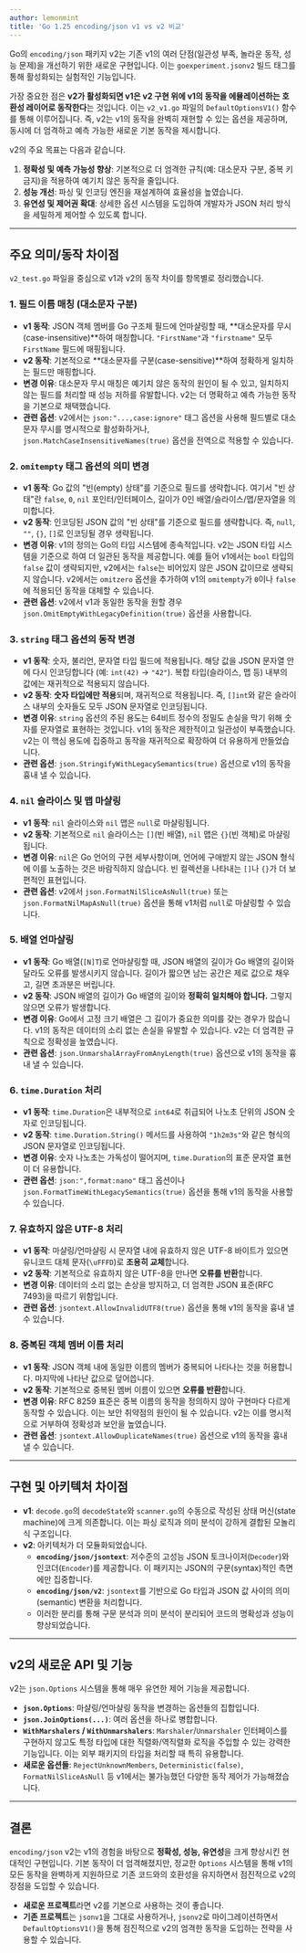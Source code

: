 ```yaml
---
author: lemonmint
title: 'Go 1.25 encoding/json v1 vs v2 비교'
---
```


Go의 `encoding/json` 패키지 v2는 기존 v1의 여러 단점(일관성 부족, 놀라운 동작, 성능 문제)을 개선하기 위한 새로운 구현입니다. 이는 `goexperiment.jsonv2` 빌드 태그를 통해 활성화되는 실험적인 기능입니다.

가장 중요한 점은 **v2가 활성화되면 v1은 v2 구현 위에 v1의 동작을 에뮬레이션하는 호환성 레이어로 동작한다**는 것입니다. 이는 `v2_v1.go` 파일의 `DefaultOptionsV1()` 함수를 통해 이루어집니다. 즉, v2는 v1의 동작을 완벽히 재현할 수 있는 옵션을 제공하며, 동시에 더 엄격하고 예측 가능한 새로운 기본 동작을 제시합니다.

v2의 주요 목표는 다음과 같습니다.
1.  **정확성 및 예측 가능성 향상**: 기본적으로 더 엄격한 규칙(예: 대소문자 구분, 중복 키 금지)을 적용하여 예기치 않은 동작을 줄입니다.
2.  **성능 개선**: 파싱 및 인코딩 엔진을 재설계하여 효율성을 높였습니다.
3.  **유연성 및 제어권 확대**: 상세한 옵션 시스템을 도입하여 개발자가 JSON 처리 방식을 세밀하게 제어할 수 있도록 합니다.

---

## 주요 의미/동작 차이점

`v2_test.go` 파일을 중심으로 v1과 v2의 동작 차이를 항목별로 정리했습니다.

### 1. 필드 이름 매칭 (대소문자 구분)

*   **v1 동작**: JSON 객체 멤버를 Go 구조체 필드에 언마샬링할 때, **대소문자를 무시(case-insensitive)**하여 매칭합니다. `"FirstName"`과 `"firstname"` 모두 `FirstName` 필드에 매핑됩니다.
*   **v2 동작**: 기본적으로 **대소문자를 구분(case-sensitive)**하여 정확하게 일치하는 필드만 매핑합니다.
*   **변경 이유**: 대소문자 무시 매칭은 예기치 않은 동작의 원인이 될 수 있고, 일치하지 않는 필드를 처리할 때 성능 저하를 유발합니다. v2는 더 명확하고 예측 가능한 동작을 기본으로 채택했습니다.
*   **관련 옵션**: v2에서는 `json:"...,case:ignore"` 태그 옵션을 사용해 필드별로 대소문자 무시를 명시적으로 활성화하거나, `json.MatchCaseInsensitiveNames(true)` 옵션을 전역으로 적용할 수 있습니다.

### 2. `omitempty` 태그 옵션의 의미 변경

*   **v1 동작**: Go 값의 "빈(empty) 상태"를 기준으로 필드를 생략합니다. 여기서 "빈 상태"란 `false`, `0`, `nil` 포인터/인터페이스, 길이가 0인 배열/슬라이스/맵/문자열을 의미합니다.
*   **v2 동작**: 인코딩된 JSON 값의 "빈 상태"를 기준으로 필드를 생략합니다. 즉, `null`, `""`, `{}`, `[]`로 인코딩될 경우 생략됩니다.
*   **변경 이유**: v1의 정의는 Go의 타입 시스템에 종속적입니다. v2는 JSON 타입 시스템을 기준으로 하여 더 일관된 동작을 제공합니다. 예를 들어 v1에서는 `bool` 타입의 `false` 값이 생략되지만, v2에서는 `false`는 비어있지 않은 JSON 값이므로 생략되지 않습니다. v2에서는 `omitzero` 옵션을 추가하여 v1의 `omitempty`가 `0`이나 `false`에 적용되던 동작을 대체할 수 있습니다.
*   **관련 옵션**: v2에서 v1과 동일한 동작을 원할 경우 `json.OmitEmptyWithLegacyDefinition(true)` 옵션을 사용합니다.

### 3. `string` 태그 옵션의 동작 변경

*   **v1 동작**: 숫자, 불리언, 문자열 타입 필드에 적용됩니다. 해당 값을 JSON 문자열 안에 다시 인코딩합니다 (예: `int(42)` -> `"42"`). 복합 타입(슬라이스, 맵 등) 내부의 값에는 재귀적으로 적용되지 않습니다.
*   **v2 동작**: **숫자 타입에만 적용**되며, 재귀적으로 적용됩니다. 즉, `[]int`와 같은 슬라이스 내부의 숫자들도 모두 JSON 문자열로 인코딩됩니다.
*   **변경 이유**: `string` 옵션의 주된 용도는 64비트 정수의 정밀도 손실을 막기 위해 숫자를 문자열로 표현하는 것입니다. v1의 동작은 제한적이고 일관성이 부족했습니다. v2는 이 핵심 용도에 집중하고 동작을 재귀적으로 확장하여 더 유용하게 만들었습니다.
*   **관련 옵션**: `json.StringifyWithLegacySemantics(true)` 옵션으로 v1의 동작을 흉내 낼 수 있습니다.

### 4. `nil` 슬라이스 및 맵 마샬링

*   **v1 동작**: `nil` 슬라이스와 `nil` 맵은 `null`로 마샬링됩니다.
*   **v2 동작**: 기본적으로 `nil` 슬라이스는 `[]`(빈 배열), `nil` 맵은 `{}`(빈 객체)로 마샬링됩니다.
*   **변경 이유**: `nil`은 Go 언어의 구현 세부사항이며, 언어에 구애받지 않는 JSON 형식에 이를 노출하는 것은 바람직하지 않습니다. 빈 컬렉션을 나타내는 `[]`나 `{}`가 더 보편적인 표현입니다.
*   **관련 옵션**: v2에서 `json.FormatNilSliceAsNull(true)` 또는 `json.FormatNilMapAsNull(true)` 옵션을 통해 v1처럼 `null`로 마샬링할 수 있습니다.

### 5. 배열 언마샬링

*   **v1 동작**: Go 배열(`[N]T`)로 언마샬링할 때, JSON 배열의 길이가 Go 배열의 길이와 달라도 오류를 발생시키지 않습니다. 길이가 짧으면 남는 공간은 제로 값으로 채우고, 길면 초과분은 버립니다.
*   **v2 동작**: JSON 배열의 길이가 Go 배열의 길이와 **정확히 일치해야 합니다.** 그렇지 않으면 오류가 발생합니다.
*   **변경 이유**: Go에서 고정 크기 배열은 그 길이가 중요한 의미를 갖는 경우가 많습니다. v1의 동작은 데이터의 소리 없는 손실을 유발할 수 있습니다. v2는 더 엄격한 규칙으로 정확성을 높였습니다.
*   **관련 옵션**: `json.UnmarshalArrayFromAnyLength(true)` 옵션으로 v1의 동작을 흉내 낼 수 있습니다.

### 6. `time.Duration` 처리

*   **v1 동작**: `time.Duration`은 내부적으로 `int64`로 취급되어 나노초 단위의 JSON 숫자로 인코딩됩니다.
*   **v2 동작**: `time.Duration.String()` 메서드를 사용하여 `"1h2m3s"`와 같은 형식의 JSON 문자열로 인코딩됩니다.
*   **변경 이유**: 숫자 나노초는 가독성이 떨어지며, `time.Duration`의 표준 문자열 표현이 더 유용합니다.
*   **관련 옵션**: `json:",format:nano"` 태그 옵션이나 `json.FormatTimeWithLegacySemantics(true)` 옵션을 통해 v1의 동작을 사용할 수 있습니다.

### 7. 유효하지 않은 UTF-8 처리

*   **v1 동작**: 마샬링/언마샬링 시 문자열 내에 유효하지 않은 UTF-8 바이트가 있으면 유니코드 대체 문자(`\uFFFD`)로 **조용히 교체**합니다.
*   **v2 동작**: 기본적으로 유효하지 않은 UTF-8을 만나면 **오류를 반환**합니다.
*   **변경 이유**: 데이터의 소리 없는 손상을 방지하고, 더 엄격한 JSON 표준(RFC 7493)을 따르기 위함입니다.
*   **관련 옵션**: `jsontext.AllowInvalidUTF8(true)` 옵션을 통해 v1의 동작을 흉내 낼 수 있습니다.

### 8. 중복된 객체 멤버 이름 처리

*   **v1 동작**: JSON 객체 내에 동일한 이름의 멤버가 중복되어 나타나는 것을 허용합니다. 마지막에 나타난 값으로 덮어씁니다.
*   **v2 동작**: 기본적으로 중복된 멤버 이름이 있으면 **오류를 반환**합니다.
*   **변경 이유**: RFC 8259 표준은 중복 이름의 동작을 정의하지 않아 구현마다 다르게 동작할 수 있습니다. 이는 보안 취약점의 원인이 될 수 있습니다. v2는 이를 명시적으로 거부하여 정확성과 보안을 높였습니다.
*   **관련 옵션**: `jsontext.AllowDuplicateNames(true)` 옵션으로 v1의 동작을 흉내 낼 수 있습니다.

---

## 구현 및 아키텍처 차이점

*   **v1**: `decode.go`의 `decodeState`와 `scanner.go`의 수동으로 작성된 상태 머신(state machine)에 크게 의존합니다. 이는 파싱 로직과 의미 분석이 강하게 결합된 모놀리식 구조입니다.
*   **v2**: 아키텍처가 더 모듈화되었습니다.
    *   **`encoding/json/jsontext`**: 저수준의 고성능 JSON 토크나이저(`Decoder`)와 인코더(`Encoder`)를 제공합니다. 이 패키지는 JSON의 구문(syntax)적인 측면에만 집중합니다.
    *   **`encoding/json/v2`**: `jsontext`를 기반으로 Go 타입과 JSON 값 사이의 의미(semantic) 변환을 처리합니다.
    *   이러한 분리를 통해 구문 분석과 의미 분석이 분리되어 코드의 명확성과 성능이 향상되었습니다.

---

## v2의 새로운 API 및 기능

v2는 `json.Options` 시스템을 통해 매우 유연한 제어 기능을 제공합니다.

*   **`json.Options`**: 마샬링/언마샬링 동작을 변경하는 옵션들의 집합입니다.
*   **`json.JoinOptions(...)`**: 여러 옵션을 하나로 병합합니다.
*   **`WithMarshalers` / `WithUnmarshalers`**: `Marshaler`/`Unmarshaler` 인터페이스를 구현하지 않고도 특정 타입에 대한 직렬화/역직렬화 로직을 주입할 수 있는 강력한 기능입니다. 이는 외부 패키지의 타입을 처리할 때 특히 유용합니다.
*   **새로운 옵션들**: `RejectUnknownMembers`, `Deterministic(false)`, `FormatNilSliceAsNull` 등 v1에서는 불가능했던 다양한 동작 제어가 가능해졌습니다.

---

## 결론

`encoding/json` v2는 v1의 경험을 바탕으로 **정확성, 성능, 유연성**을 크게 향상시킨 현대적인 구현입니다. 기본 동작이 더 엄격해졌지만, 정교한 `Options` 시스템을 통해 v1의 모든 동작을 완벽하게 지원하므로 기존 코드와의 호환성을 유지하면서 점진적으로 v2의 장점을 도입할 수 있습니다.

*   **새로운 프로젝트**라면 v2를 기본으로 사용하는 것이 좋습니다.
*   **기존 프로젝트**는 `jsonv1`을 그대로 사용하거나, `jsonv2`로 마이그레이션하면서 `DefaultOptionsV1()`을 통해 점진적으로 v2의 엄격한 동작을 도입하는 전략을 사용할 수 있습니다.